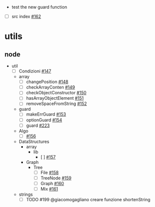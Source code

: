 - test the new guard function

- [ ] src index [#162](https://github.com/Zion-PTC/noiz-network-state/issues/162)

# utils

## node

- util
  - [ ] Condizioni [#147](https://github.com/Zion-PTC/noiz-network-state/issues/147)
  - array
    - [ ] changePosition [#148](https://github.com/Zion-PTC/noiz-network-state/issues/148)
    - [ ] checkArrayConten [#149](https://github.com/Zion-PTC/noiz-network-state/issues/149)
    - [ ] checkObjectConstructor [#150](https://github.com/Zion-PTC/noiz-network-state/issues/150)
    - [ ] hasArrayObjectElement [#151](https://github.com/Zion-PTC/noiz-network-state/issues/151)
    - [ ] removeSpaceFromString [#152](https://github.com/Zion-PTC/noiz-network-state/issues/152)
  - guard
    - [ ] makeErrGuard [#153](https://github.com/Zion-PTC/noiz-network-state/issues/153)
    - [ ] optionGuard [#154](https://github.com/Zion-PTC/noiz-network-state/issues/154)
    - [ ] guard [#223](https://github.com/Zion-PTC/noiz-network-state/issues/223)
  - Algo
    - [ ] [#156](https://github.com/Zion-PTC/noiz-network-state/issues/156)
  - DataStructures
    - array
      - lib
        - [ ]
          [#157](https://github.com/Zion-PTC/noiz-network-state/issues/157)
    - Graph
      - Tree
        - [ ] File [#158](https://github.com/Zion-PTC/noiz-network-state/issues/158)
        - [ ] TreeNode [#159](https://github.com/Zion-PTC/noiz-network-state/issues/159)
        - [ ] Graph [#160](https://github.com/Zion-PTC/noiz-network-state/issues/160)
        - [ ] Mix [#161](https://github.com/Zion-PTC/noiz-network-state/issues/161)
  - strings
    - [ ] TODO #199 @giacomogagliano creare funzione shortenString
